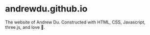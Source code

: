 # andrewdu.github.io

The website of Andrew Du. Constructed with HTML, CSS, Javascript, three.js, and love 💖.
